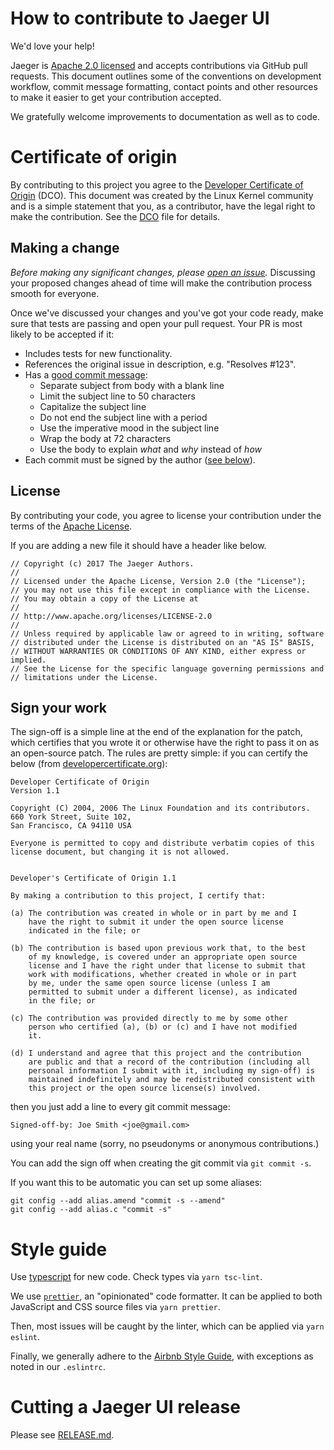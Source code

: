 # How to contribute to Jaeger UI

We'd love your help!

Jaeger is [Apache 2.0 licensed](LICENSE) and accepts contributions via GitHub pull requests. This document outlines some of the conventions on development workflow, commit message formatting, contact points and other resources to make it easier to get your contribution accepted.

We gratefully welcome improvements to documentation as well as to code.

# Certificate of origin

By contributing to this project you agree to the [Developer Certificate of Origin](https://developercertificate.org/) (DCO). This document was created by the Linux Kernel community and is a simple statement that you, as a contributor, have the legal right to make the contribution. See the [DCO](DCO) file for details.

## Making a change

_Before making any significant changes, please [open an issue](https://github.com/jaegertracing/jaeger-ui/issues)._ Discussing your proposed changes ahead of time will make the contribution process smooth for everyone.

Once we've discussed your changes and you've got your code ready, make sure that tests are passing and open your pull request. Your PR is most likely to be accepted if it:

- Includes tests for new functionality.
- References the original issue in description, e.g. "Resolves #123".
- Has a [good commit message](https://chris.beams.io/posts/git-commit/):
  - Separate subject from body with a blank line
  - Limit the subject line to 50 characters
  - Capitalize the subject line
  - Do not end the subject line with a period
  - Use the imperative mood in the subject line
  - Wrap the body at 72 characters
  - Use the body to explain _what_ and _why_ instead of _how_
- Each commit must be signed by the author ([see below](#sign-your-work)).

## License

By contributing your code, you agree to license your contribution under the terms of the [Apache License](LICENSE).

If you are adding a new file it should have a header like below.

```
// Copyright (c) 2017 The Jaeger Authors.
//
// Licensed under the Apache License, Version 2.0 (the "License");
// you may not use this file except in compliance with the License.
// You may obtain a copy of the License at
//
// http://www.apache.org/licenses/LICENSE-2.0
//
// Unless required by applicable law or agreed to in writing, software
// distributed under the License is distributed on an "AS IS" BASIS,
// WITHOUT WARRANTIES OR CONDITIONS OF ANY KIND, either express or implied.
// See the License for the specific language governing permissions and
// limitations under the License.
```

## Sign your work

The sign-off is a simple line at the end of the explanation for the patch, which certifies that you wrote it or otherwise have the right to pass it on as an open-source patch. The rules are pretty simple: if you can certify the below (from [developercertificate.org](http://developercertificate.org/)):

```
Developer Certificate of Origin
Version 1.1

Copyright (C) 2004, 2006 The Linux Foundation and its contributors.
660 York Street, Suite 102,
San Francisco, CA 94110 USA

Everyone is permitted to copy and distribute verbatim copies of this
license document, but changing it is not allowed.


Developer's Certificate of Origin 1.1

By making a contribution to this project, I certify that:

(a) The contribution was created in whole or in part by me and I
    have the right to submit it under the open source license
    indicated in the file; or

(b) The contribution is based upon previous work that, to the best
    of my knowledge, is covered under an appropriate open source
    license and I have the right under that license to submit that
    work with modifications, whether created in whole or in part
    by me, under the same open source license (unless I am
    permitted to submit under a different license), as indicated
    in the file; or

(c) The contribution was provided directly to me by some other
    person who certified (a), (b) or (c) and I have not modified
    it.

(d) I understand and agree that this project and the contribution
    are public and that a record of the contribution (including all
    personal information I submit with it, including my sign-off) is
    maintained indefinitely and may be redistributed consistent with
    this project or the open source license(s) involved.
```

then you just add a line to every git commit message:

    Signed-off-by: Joe Smith <joe@gmail.com>

using your real name (sorry, no pseudonyms or anonymous contributions.)

You can add the sign off when creating the git commit via `git commit -s`.

If you want this to be automatic you can set up some aliases:

```
git config --add alias.amend "commit -s --amend"
git config --add alias.c "commit -s"
```

# Style guide

Use [typescript](https://www.typescriptlang.org/) for new code. Check types via `yarn tsc-lint`.

We use [`prettier`](https://prettier.io/), an "opinionated" code formatter. It can be applied to both JavaScript and CSS source files via `yarn prettier`.

Then, most issues will be caught by the linter, which can be applied via `yarn eslint`.

Finally, we generally adhere to the [Airbnb Style Guide](https://github.com/airbnb/javascript), with exceptions as noted in our `.eslintrc`.

# Cutting a Jaeger UI release

Please see [RELEASE.md](./RELEASE.md).


